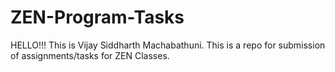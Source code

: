 # ZEN-Program-Tasks
HELLO!!! This is Vijay Siddharth Machabathuni. This is a repo for submission of assignments/tasks for ZEN Classes.
